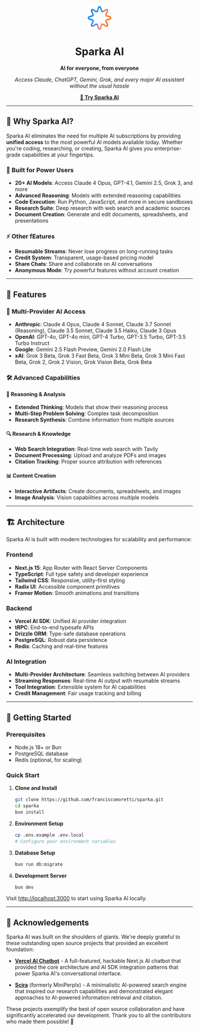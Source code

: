 <div align="center">

<img src="public/icon.svg" alt="Sparka AI" width="64" height="64">

# Sparka AI

**AI for everyone, from everyone**

*Access Claude, ChatGPT, Gemini, Grok, and every major AI assistant without the usual hassle*

[**🚀 Try Sparka AI**](https://sparka.ai)


</div>

---

## 🌟 Why Sparka AI?

Sparka AI eliminates the need for multiple AI subscriptions by providing **unified access** to the most powerful AI models available today. Whether you're coding, researching, or creating, Sparka AI gives you enterprise-grade capabilities at your fingertips.

### 🎯 **Built for Power Users**
- **20+ AI Models**: Access Claude 4 Opus, GPT-4.1, Gemini 2.5, Grok 3, and more
- **Advanced Reasoning**: Models with extended reasoning capabilities
- **Code Execution**: Run Python, JavaScript, and more in secure sandboxes
- **Research Suite**: Deep research with web search and academic sources
- **Document Creation**: Generate and edit documents, spreadsheets, and presentations

### ⚡ **Other fEatures**
- **Resumable Streams**: Never lose progress on long-running tasks
- **Credit System**: Transparent, usage-based pricing model
- **Share Chats**: Share and collaborate on AI conversations
- **Anonymous Mode**: Try powerful features without account creation

---

## 🚀 Features

### 🤖 **Multi-Provider AI Access**
- **Anthropic**: Claude 4 Opus, Claude 4 Sonnet, Claude 3.7 Sonnet (Reasoning), Claude 3.5 Sonnet, Claude 3.5 Haiku, Claude 3 Opus
- **OpenAI**: GPT-4o, GPT-4o mini, GPT-4 Turbo, GPT-3.5 Turbo, GPT-3.5 Turbo Instruct
- **Google**: Gemini 2.5 Flash Preview, Gemini 2.0 Flash Lite
- **xAI**: Grok 3 Beta, Grok 3 Fast Beta, Grok 3 Mini Beta, Grok 3 Mini Fast Beta, Grok 2, Grok 2 Vision, Grok Vision Beta, Grok Beta

### 🛠️ **Advanced Capabilities**

#### 🧠 **Reasoning & Analysis**
- **Extended Thinking**: Models that show their reasoning process
- **Multi-Step Problem Solving**: Complex task decomposition
- **Research Synthesis**: Combine information from multiple sources

#### 🔍 **Research & Knowledge**
- **Web Search Integration**: Real-time web search with Tavily
- **Document Processing**: Upload and analyze PDFs and images
- **Citation Tracking**: Proper source attribution with references

#### 📊 **Content Creation**
- **Interactive Artifacts**: Create documents, spreadsheets, and images
- **Image Analysis**: Vision capabilities across multiple models


---

## 🏗️ Architecture

Sparka AI is built with modern technologies for scalability and performance:

### **Frontend**
- **Next.js 15**: App Router with React Server Components
- **TypeScript**: Full type safety and developer experience
- **Tailwind CSS**: Responsive, utility-first styling
- **Radix UI**: Accessible component primitives
- **Framer Motion**: Smooth animations and transitions

### **Backend**
- **Vercel AI SDK**: Unified AI provider integration
- **tRPC**: End-to-end typesafe APIs
- **Drizzle ORM**: Type-safe database operations
- **PostgreSQL**: Robust data persistence
- **Redis**: Caching and real-time features

### **AI Integration**
- **Multi-Provider Architecture**: Seamless switching between AI providers
- **Streaming Responses**: Real-time AI output with resumable streams
- **Tool Integration**: Extensible system for AI capabilities
- **Credit Management**: Fair usage tracking and billing

---

## 🚀 Getting Started

### **Prerequisites**
- Node.js 18+ or Bun
- PostgreSQL database
- Redis (optional, for scaling)

### **Quick Start**

1. **Clone and Install**
   ```bash
   git clone https://github.com/franciscomoretti/sparka.git
   cd sparka
   bun install
   ```

2. **Environment Setup**
   ```bash
   cp .env.example .env.local
   # Configure your environment variables
   ```

3. **Database Setup**
   ```bash
   bun run db:migrate
   ```

4. **Development Server**
   ```bash
   bun dev
   ```

Visit [http://localhost:3000](http://localhost:3000) to start using Sparka AI locally.

---

## 🙏 Acknowledgements

Sparka AI was built on the shoulders of giants. We're deeply grateful to these outstanding open source projects that provided an excellent foundation:

- **[Vercel AI Chatbot](https://github.com/vercel/ai-chatbot)** - A full-featured, hackable Next.js AI chatbot that provided the core architecture and AI SDK integration patterns that power Sparka AI's conversational interface.

- **[Scira](https://github.com/zaidmukaddam/scira)** (formerly MiniPerplx) - A minimalistic AI-powered search engine that inspired our research capabilities and demonstrated elegant approaches to AI-powered information retrieval and citation.

These projects exemplify the best of open source collaboration and have significantly accelerated our development. Thank you to all the contributors who made them possible! 🚀
